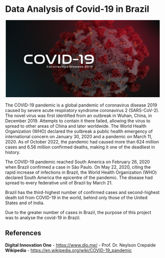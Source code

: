 # Data Analysis of Covid-19 in Brazil

<p align="center">
    <img src="https://github.com/raquelcolares/Data-Science_Unimed-BH_DIO/blob/main/Projects/3%20-%20Creating%20models%20with%20Python%20and%20Machine%20Learning%20to%20predict%20the%20evolution%20of%20COVID-19%20in%20Brazil/Covid-19.jpg"  width="500" height="250">
</p>

The COVID-19 pandemic is a global pandemic of coronavirus disease 2019 caused by severe acute respiratory syndrome coronavirus 2 (SARS-CoV-2). The novel virus was first identified from an outbreak in Wuhan, China, in December 2019. Attempts to contain it there failed, allowing the virus to spread to other areas of China and later worldwide. The World Health Organization (WHO) declared the outbreak a public health emergency of international concern on January 30, 2020 and a pandemic on March 11, 2020. 
As of October 2022, the pandemic had caused more than 624 million cases and 6.56 million confirmed deaths, making it one of the deadliest in history.

The COVID-19 pandemic reached South America on February 26, 2020 when Brazil confirmed a case in São Paulo. On May 22, 2020, citing the rapid increase of infections in Brazil, the World Health Organization (WHO) declared South America the epicentre of the pandemic. The disease had spread to every federative unit of Brazil by March 21.

Brazil has the third-highest number of confirmed cases and second-highest death toll from COVID-19 in the world, behind only those of the United States and of India.

Due to the greater number of cases in Brazil, the purpose of this project was to analyse the covid-19 in Brazil. 






## References
**Digital Innovation One** - https://www.dio.me/ - Prof. Dr. Neylson Crepalde
**Wikipedia** - https://en.wikipedia.org/wiki/COVID-19_pandemic

